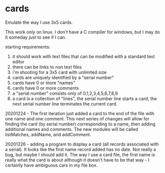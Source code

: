 # cards
Emulate the way I use 3x5 cards.

This work only on linux. I don't have a C compiler for windows, but I may do it someday just to see if I can.

starting requirements:
1. it should work with text files that can be modified with a standard text editor
2. there can be links to non text files
3. i'm shooting for a 3x5 card with unlimited size
4. cards are uniquely identified by a "serial number"
5. cards have 0 or more "names"
6. cards have 0 or more comments
7. a "serial number" consists only of 0,1,2,3,4,5,6,7,8,9
8. a card is a collection of "lines", the serial number line starts a card, the next serial number line terminates the current card.

20201224 - The first iteration just added a card to the end of the file with one name and one comment. This next series of changes will allow for finding the card (by serial number) corresponding to a name, then adding additional names and comments. The new modules will be called listMatches, addName, and addComment.

20201226 - adding a program to display a card (all records associated with a serial). It looks like the first name record added has no date. Not really a bug, but maybe I should add it. The way I use a card file, the first name is really what the card is about although it doesn't have to be that way - I certainly have ambiguous cars in my file box.

